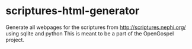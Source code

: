 # scriptures-html-generator
Generate all webpages for the scriptures from http://scriptures.nephi.org/ using sqlite and python
This is meant to be a part of the OpenGospel project.
